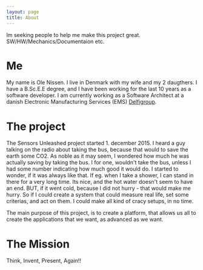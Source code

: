 ```yaml
---
layout: page
title: About
---
```


<p class="message">
Im seeking people to help me make this project great. SW/HW/Mechanics/Documentaion etc.
</p>

# Me
My name is Ole Nissen. I live in Denmark with my wife and my 2 daugthers. I have a B.Sc.E.E degree, and I have been working for the last 10 years as a software developer. I am currently working as a Software Architect at a danish Electronic Manufacturing Services (EMS) [Delfigroup](http://delfi-group.com/en/).

# The project
The Sensors Unleashed project started 1. december 2015. I heard a guy talking on the radio about taking the bus, because that would to save the earth some CO2. As noble as it may seem, I wondered how much he was actually saving by taking the bus. I for one, wouldn't take the bus, unless I had some number indicating how much good it would do.
I started to wonder, if it was always like that. If eg. when I take a shower, I can stand in there for a very long time. Its nice, and the hot water doesn't seem to have an end. BUT, if it went cold, because I did not hurry - that would make me hurry. So if I could create a system that could measure real life, set some criterias, and act on them. I could make all kind of cracy setups, in no time.

The main purpose of this project, is to create a platform, that allows us all to create the applications that we want, as advanced as we want.

# The Mission
Think, Invent, Present, Again!!
